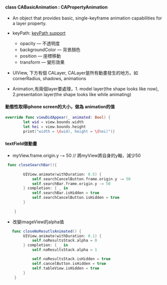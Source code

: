 #### class CABasicAnimation : CAPropertyAnimation
- An object that provides basic, single-keyframe animation capabilities for a layer property.
- keyPath:  [keyPath support](https://developer.apple.com/library/archive/documentation/Cocoa/Conceptual/CoreAnimation_guide/Key-ValueCodingExtensions/Key-ValueCodingExtensions.html) 
  - opacity — 不透明度
  - backgroundColor — 背景顏色
  - position — 座標移動
  - transform — 變形效果


- UIView, 下方有個 CALayer, CALayer是所有動畫發生的地方。如 cornerRadius, shadows, animations
- Animation,有兩個layer要處理，1. model layer(the shape looks like now), 2.presentation layer(the shape looks like while animating)

#### 動態性取得iphone screen的大小，做為 animation的值
```Swift
override func viewDidAppear(_ animated: Bool) {
        let wid = view.bounds.width
        let hei = view.bounds.height
        print("width = \(wid), height = \(hei)")}

```

#### textField做動畫
- myView.frame.origin.y -= 50 // 將myView將自身的y軸，減少50

```Swift
 func closeSearchBar(){
        
        UIView.animate(withDuration: 0.5) {
            self.searchCancelButton.frame.origin.y -= 50
            self.searchBar.frame.origin.y -= 50
        } completion: { _ in
            self.searchBar.isHidden = true
            self.searchCancelButton.isHidden = true
        }
        
    }
```

- 改變imageView的alpha值

```Swift
   func closeNoResutlsAnimated() {
        UIView.animate(withDuration: 0.1) {
            self.noResultsStack.alpha = 0
        } completion: { _ in
            self.noResultsStack.alpha = 1

            self.noResultsStack.isHidden = true
            self.cancelButton.isHidden = true
            self.tableView.isHidden = true
        }
    }
```
